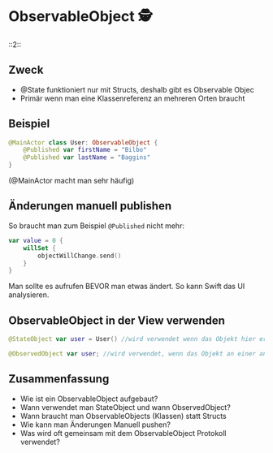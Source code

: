 # ObservableObject 🕵️
::2::

## Zweck
- @State funktioniert nur mit Structs, deshalb gibt es Observable Objec 
- Primär wenn man eine Klassenreferenz an mehreren Orten braucht


## Beispiel
```swift
@MainActor class User: ObservableObject {
    @Published var firstName = "Bilbo"
    @Published var lastName = "Baggins"
}
```

(@MainActor macht man sehr häufig)

## Änderungen manuell publishen

So braucht man zum Beispiel `@Published` nicht mehr:

```swift
var value = 0 {
    willSet {
        objectWillChange.send()
    }
}
```

Man sollte es aufrufen BEVOR man etwas ändert. So kann Swift das UI analysieren.

## ObservableObject in der View verwenden

```swift
@StateObject var user = User() //wird verwendet wenn das Objekt hier erstellt wird

@ObservedObject var user; //wird verwendet, wenn das Objekt an einer anderen Stelle verwendet wird
```

## Zusammenfassung
- Wie ist ein ObservableObject aufgebaut?
- Wann verwendet man StateObject und wann ObservedObject?
- Wann braucht man ObservableObjects (Klassen) statt Structs
- Wie kann man Änderungen Manuell pushen?
- Was wird oft gemeinsam mit dem ObservableObject Protokoll verwendet?